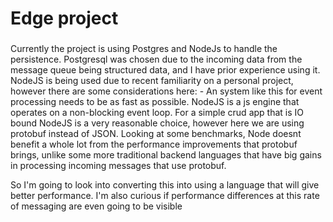 # Edge project

###
Currently the project is using Postgres and NodeJs to handle the persistence.
Postgresql was chosen due to the incoming data from the message queue being structured data, and I have prior experience using it.
NodeJS is being used due to recent familiarity on a personal project, however there are some considerations here:
	- An system like this for event processing needs to be as fast as possible. NodeJS is a js engine that operates on a non-blocking event loop. For a simple crud app that is IO bound NodeJS is a very reasonable choice, however here we are using protobuf instead of JSON. Looking at some benchmarks, Node doesnt benefit a whole lot from the performance improvements that protobuf brings, unlike some more traditional backend languages that have big gains in processing incoming messages that use protobuf.

So I'm going to look into converting this into using a language that will give better performance. I'm also curious if performance differences at this rate of messaging are even going to be visible	

